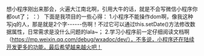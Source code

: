 想小程序刚出来那会，火遍大江南北啊，引用大牛的话，就是不会写微信小程序你都out了；
：）
下面是我项目的一些心得：
1.小程序不能操作dom啊，像我这种写jq的人，那是就是2个字------伤啊！不过它可以通过this.setDate()方法修改数据属性，日常需求是没什么问题的lala~；
2.学习小程序前一定仔细阅读文档啊（https://mp.weixin.qq.com/debug/wxadoc/dev/），不多说，小程序还在陆续开发更多的功能，最后希望越来越火吧！
